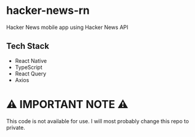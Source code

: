 # hacker-news-rn

Hacker News mobile app using Hacker News API

## Tech Stack

- React Native
- TypeScript
- React Query
- Axios

# ⚠ IMPORTANT NOTE ⚠

This code is not available for use. I will most probably change this repo to private.
